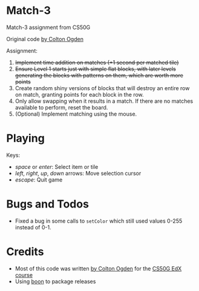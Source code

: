 # Match-3

Match-3 assignment from CS50G

Original code [by Colton Ogden](https://cs50.harvard.edu/games/2018/projects/3/match/)

Assignment:

1. ~~Implement time addition on matches (+1 second per matched tile)~~
2. ~~Ensure Level 1 starts just with simple flat blocks, with later levels generating the blocks with patterns on them, which are worth more points~~
3. Create random shiny versions of blocks that will destroy an entire row on match, granting points for each block in the row.
4. Only allow swapping when it results in a match. If there are no matches available to perform, reset the board.
5. (Optional) Implement matching using the mouse. 


# Playing

Keys:

* *space* or *enter*: Select item or tile
* *left*, *right*, *up*, *down* arrows: Move selection cursor
* *escape*: Quit game


# Bugs and Todos

* Fixed a bug in some calls to `setColor` which still used values 0-255 instead of 0-1.


# Credits

* Most of this code was written [by Colton Ogden](https://cs50.harvard.edu/games/2018/projects/3/match/) for the [CS50G EdX course](https://learning.edx.org/course/course-v1:HarvardX+CS50G+Games/home)
* Using [boon](https://github.com/camchenry/boon) to package releases
